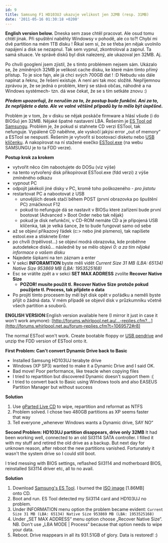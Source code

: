 ```yaml
---
id: 9
title: Samsung F1 HD103UJ ukazuje velikost jen 32MB (resp. 31MB)
date: '2011-05-16 01:30:18 +0200'
---
```


**English version below.** Dneska sem zase chtěl pracovat. Ale osud tomu chtěl jinak. Při spuštění naběhly Windowsy v pohodě, ale co to?! Chybí mi dvě partition na mém 1TB disku ! Říkal sem si, že se třeba jen nějak uvolnilo napájení a disk se nezapnul. Tak sem vypnul, zkontroloval a zapnul. Ta samá situace. Ve správě disků byl disk nalezený, ale ukazoval jen 32MB. Aj.

Po chvíli googlení jsem zjistil, že s tímto problémem nejsem sám. Ukázalo se, že zmíněných 32MB je velikost cache disku, ke které mám tímto přímý přístup. To je sice fajn, ale já chci svých 700GB dat ! :D Nebudu vás dále napínat a řeknu, že řešení existuje. A není ani tak moc složité. Nepříjemnou zprávou je, že se jedná o problém, který se stává občas, náhodně a na Windows systémech- tzn. dá wse čekat, že se s tím setkáte znovu :)

**_Předem upozorňuji, že neručím za to, že postup bude funkční. Ani za to, že nepřijdete o data. Ale ve valné většině případů by to mělo být úspěšné._**

Problém je v tom, že v disku se nějak poskáče firmware a hlásí všude (i do BIOSu) jen 32MB. Nějaké špatné nastavení LBA. Řešením je [ES Tool od Samsungu](http://www.samsung.com/global/business/hdd/support/utilities/ES_Tool.html). Problém je, že pokud si stahnete CD verzi ESTool, tak nefunguje. Vypálené CD naběhne, ale vyskočí jakýsi error „out of memory“ a ESTool se nespustí. Řešením je vytvořit si bootovací disketu nebo [USB klíčenku](http://www.google.com/search?q=HP+USB+Disk+Storage+Format+Tool+create+boo). A nakopírovat na ní stažené exečko [ESTool.exe](http://www.samsung.com/global/business/hdd/support/utilities/ES_Tool.html) (na webu SAMSUNGU je to ta FDD verze).

**Postup krok za krokem**

*   vytvořit něco čím nabootujete do DOSu (viz výše)
*   na tento vytvořený disk přikopírovat ESTool.exe (fdd verzi) z výše zmíněného odkazu
*   vypnout PC
*   odpojit jakékoli jiné disky v PC, kromě toho poškozeného - _pro jistotu_
*   restartovat PC a nabootovat z USB
    *   unovějších desek stačí během POST (první obrazovka po špuštění PC) zmáčknout F12
    *   pokud to nefunguje dá se nastavit v BIOSu které zařízení bude první bootovat (Advanced > Boot Order nebo tak nějak)
    *   pokud je disk nefunkční, v CD-ROM nemáte CD a je připojená USB klíčenka, tak je velká šance, že to bude fungovat samo od sebe
*   až se objeví příkazový řádek (c:\> nebo jiné písmeno), tak napíšete estool.exe a stisknete Enter
*   po chvíli (trpělivost…) se objeví modrá obrazovka, kde proběhne autodetekce disků… následně by se mělo objevi _0: a za tím nějaké informace o vašem disku_
*   Najedete šipkami na ten záznam a enter
*   V sekci **INFORAMTION** byste měli vidět _Current Size 31 MB (LBA: 65134) Native Size 953869 MB (LBA: 1953525168)_
*   Esc se vrátíte zpět a v sekci **SET MAX ADDRESS** zvolíte **Recover Native Size**
    *   **POZOR! musíte použít tl.** **Recover Native Size** **protože pokud použijete tl. Process, tak přijdete o data**
*   Po projití tímto procesem by měl být disk opět v pořádku a neměli byste přijít o žádná data. V mém případě se objevil disk v průzkumníku včetně všech partition a souborů.

**ENGLISH VERSION**:English version available here (I mirror it just in case it won't work anymore): [http://forums.whirlpool.net.au/…-replies.cfm?…](http://forums.whirlpool.net.au/forum-replies.cfm?t=1069572#r8)

The normal ESTool won't work. Create bootable floppy or [USB pendrive](http://www.google.com/search?q=HP+USB+Disk+Storage+Format+Tool+create+boot) and unzip the FDD version of ESTool onto it.

**First Problem: Can't convert Dynamic Drive back to Basic**

*   Installed Samsung HD103UJ terabyte drive
*   Windows (XP SP3) wanted to make it a Dynamic Drive and I said OK.
*   Bad move! Poor performance, like treacle when copying files
*   I tried to repartition but discovered Dynamic doesn't support them :(
*   I tried to convert back to Basic using Windows tools and also EASEUS Partition Manager but without success

**Solution**

1.  Use [gParted Live CD](http://gparted.sourceforge.net/livecd.php) to wipe, repartition and reformat as NTFS
2.  Problem solved. I chose two 480GB partitions as XP seems faster that way
3.  Tell everyone „whenever Windows wants a Dynamic drive, SAY NO“

**Second Problem: HD103UJ partition disappears, drive only 32MB** It had been working well, connected to an old Sil3114 SATA controller. I filled it with my stuff and retired the old drive as a backup. But next day for unknown reason, after reboot the new partitions vanished. Fortunately it wasn't the system drive so I could still boot.

I tried messing with BIOS settings, reflashed Sil3114 and motherboard BIOS, reinstalled Sil3114 driver etc, all to no avail.

**Solution**

1.  Download [Samsung's ES Tool](http://www.samsung.com/global/business/hdd/support/utilities/ES_Tool.html). I burned the [ISO image](http://www.samsung.com/global/business/hdd/support/downloads/estool_CDROM.zip) [1.86MB] onto CD.
2.  Boot and run. ES Tool detected my Sil3114 card and HD103UJ no problem.
3.  Under INFORMATION menu option the problem became evident: `Current Size 31 MB (LBA: 65134) Native Size 953869 MB (LBA: 1953525168)`
4.  Under „SET MAX ADDRESS“ menu option choose „Recover Native Size“. NB. Don't use „LBA MODE | Process“ because that option needs to wipe your data.
5.  Reboot. Drive reappears in all its 931.51GB of glory. Data is restored! :)